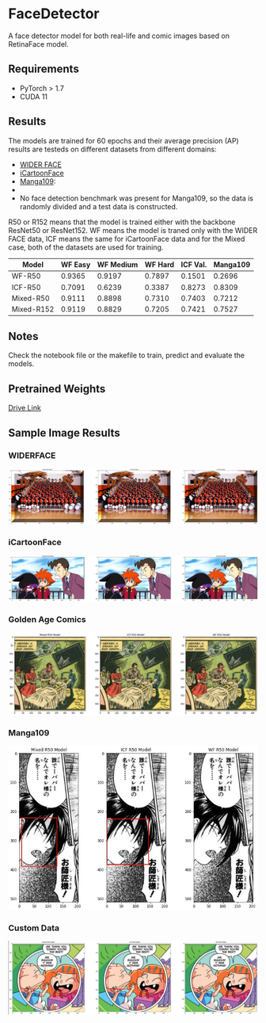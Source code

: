 # FaceDetector

A face detector model for both real-life and comic images based on RetinaFace model.

## Requirements

- PyTorch > 1.7
- CUDA 11

## Results

The models are trained for 60 epochs and their average precision (AP) results are testeds on different datasets from different domains:

- [WIDER FACE](http://shuoyang1213.me/WIDERFACE/)
- [iCartoonFace](https://github.com/luxiangju-PersonAI/iCartoonFace)
- [Manga109](http://www.manga109.org/en/): 
- 
- No face detection benchmark was present for Manga109, so the data is randomly divided and a test data is constructed.

R50 or R152 means that the model is trained either with the backbone ResNet50 or ResNet152. WF means the model is traned only with the WIDER FACE data, ICF means the same for iCartoonFace data and for the Mixed case, both of the datasets are used for training.

Model       | WF Easy | WF Medium | WF Hard | ICF Val. | Manga109 |
---         | ---     | ---       | ---     |---       |---       |
WF-R50      | 0.9365  | 0.9197    | 0.7897  | 0.1501   | 0.2696   | 
ICF-R50     | 0.7091  | 0.6239    | 0.3387  | 0.8273   | 0.8309   | 
Mixed-R50   | 0.9111  | 0.8898    | 0.7310  | 0.7403   | 0.7212   |
Mixed-R152  | 0.9119  | 0.8829    | 0.7205  | 0.7421   | 0.7527   |

## Notes

Check the notebook file or the makefile to train, predict and evaluate the models.

## Pretrained Weights

[Drive Link](https://drive.google.com/drive/folders/11Kxzz4EnorI6uA6HK9x-UH_5BrQyXlBW?usp=sharing)

## Sample Image Results

### WIDERFACE

![wf_1](./data/readme_imgs/wf_1.JPG)

### iCartoonFace

![icf_1](./data/readme_imgs/icf_1.JPG)

### Golden Age Comics

![golden_1](./data/readme_imgs/golden_1.JPG)

### Manga109

![m109_1](./data/readme_imgs/manga109_1.JPG)

### Custom Data

![custom_1](./data/readme_imgs/custom_1.JPG)
